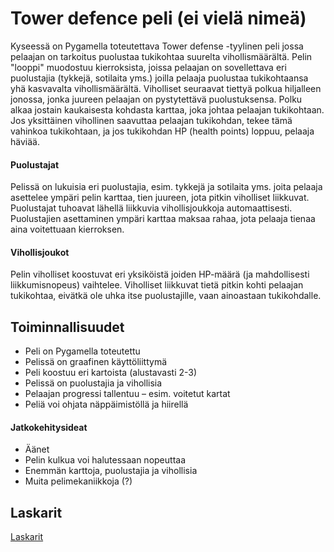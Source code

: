 # Tower defence peli (ei vielä nimeä)

Kyseessä on Pygamella toteutettava Tower defense -tyylinen peli jossa pelaajan on tarkoitus puolustaa tukikohtaa suurelta vihollismäärältä. Pelin "looppi" muodostuu kierroksista, joissa pelaajan on sovellettava eri puolustajia (tykkejä, sotilaita yms.) joilla pelaaja puolustaa tukikohtaansa yhä kasvavalta vihollismäärältä. Viholliset seuraavat tiettyä polkua hiljalleen jonossa, jonka juureen pelaajan on pystytettävä puolustuksensa. Polku alkaa jostain kaukaisesta kohdasta karttaa, joka johtaa pelaajan tukikohtaan. Jos yksittäinen vihollinen saavuttaa pelaajan tukikohdan, tekee tämä vahinkoa tukikohtaan, ja jos tukikohdan HP (health points) loppuu, pelaaja häviää.

#### Puolustajat

Pelissä on lukuisia eri puolustajia, esim. tykkejä ja sotilaita yms. joita pelaaja asettelee ympäri pelin karttaa, tien juureen, jota pitkin viholliset liikkuvat. Puolustajat tuhoavat lähellä liikkuvia vihollisjoukkoja automaattisesti. Puolustajien asettaminen ympäri karttaa maksaa rahaa, jota pelaaja tienaa aina voitettuaan kierroksen.

#### Vihollisjoukot

Pelin viholliset koostuvat eri yksiköistä joiden HP-määrä (ja mahdollisesti liikkumisnopeus) vaihtelee. Viholliset liikkuvat tietä pitkin kohti pelaajan tukikohtaa, eivätkä ole uhka itse puolustajille, vaan ainoastaan tukikohdalle.

## Toiminnallisuudet

- Peli on Pygamella toteutettu
- Pelissä on graafinen käyttöliittymä
- Peli koostuu eri kartoista (alustavasti 2-3)
- Pelissä on puolustajia ja vihollisia
- Pelaajan progressi tallentuu – esim. voitetut kartat
- Peliä voi ohjata näppäimistöllä ja hiirellä

#### Jatkokehitysideat

- Äänet
- Pelin kulkua voi halutessaan nopeuttaa
- Enemmän karttoja, puolustajia ja vihollisia
- Muita pelimekaniikkoja (?)

## Laskarit

[Laskarit](https://github.com/kuussant/ot-harjoitustyo/tree/main/laskarit)
